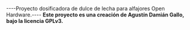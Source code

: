 ----Proyecto dosificadora de dulce de lecha para alfajores Open Hardware.----
****Este proyecto es una creación de Agustín Damián Gallo, bajo la licencia GPLv3.****
